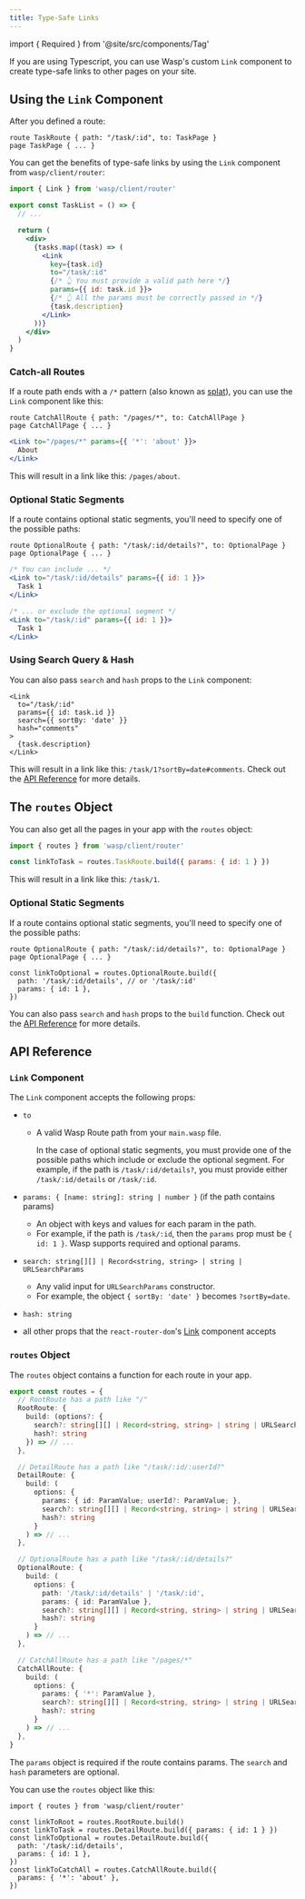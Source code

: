 ```yaml
---
title: Type-Safe Links
---
```


import { Required } from '@site/src/components/Tag'

If you are using Typescript, you can use Wasp's custom `Link` component to create type-safe links to other pages on your site.

## Using the `Link` Component

After you defined a route:

```wasp title="main.wasp"
route TaskRoute { path: "/task/:id", to: TaskPage }
page TaskPage { ... }
```

You can get the benefits of type-safe links by using the `Link` component from `wasp/client/router`:

```jsx title="TaskList.tsx"
import { Link } from 'wasp/client/router'

export const TaskList = () => {
  // ...

  return (
    <div>
      {tasks.map((task) => (
        <Link
          key={task.id}
          to="/task/:id"
          {/* 👆 You must provide a valid path here */}
          params={{ id: task.id }}>
          {/* 👆 All the params must be correctly passed in */}
          {task.description}
        </Link>
      ))}
    </div>
  )
}
```

### Catch-all Routes

If a route path ends with a `/*` pattern (also known as [splat](https://reactrouter.com/en/main/route/route#splats)), you can use the `Link` component like this:

```wasp title="main.wasp"
route CatchAllRoute { path: "/pages/*", to: CatchAllPage }
page CatchAllPage { ... }
```

```jsx title="TaskList.tsx"
<Link to="/pages/*" params={{ '*': 'about' }}>
  About
</Link>
```

This will result in a link like this: `/pages/about`.

### Optional Static Segments

If a route contains optional static segments, you'll need to specify one of the possible paths:

```wasp title="main.wasp"
route OptionalRoute { path: "/task/:id/details?", to: OptionalPage }
page OptionalPage { ... }
```

```jsx title="TaskList.tsx"
/* You can include ... */
<Link to="/task/:id/details" params={{ id: 1 }}>
  Task 1
</Link>

/* ... or exclude the optional segment */
<Link to="/task/:id" params={{ id: 1 }}>
  Task 1
</Link>
```

### Using Search Query & Hash

You can also pass `search` and `hash` props to the `Link` component:

```tsx title="TaskList.tsx"
<Link
  to="/task/:id"
  params={{ id: task.id }}
  search={{ sortBy: 'date' }}
  hash="comments"
>
  {task.description}
</Link>
```

This will result in a link like this: `/task/1?sortBy=date#comments`. Check out the [API Reference](#link-component) for more details.

## The `routes` Object

You can also get all the pages in your app with the `routes` object:

```jsx title="TaskList.tsx"
import { routes } from 'wasp/client/router'

const linkToTask = routes.TaskRoute.build({ params: { id: 1 } })
```

This will result in a link like this: `/task/1`.

### Optional Static Segments

If a route contains optional static segments, you'll need to specify one of the possible paths:

```wasp title="main.wasp"
route OptionalRoute { path: "/task/:id/details?", to: OptionalPage }
page OptionalPage { ... }
```

```tsx title="TaskList.tsx"
const linkToOptional = routes.OptionalRoute.build({
  path: '/task/:id/details', // or '/task/:id'
  params: { id: 1 },
})
```

You can also pass `search` and `hash` props to the `build` function. Check out the [API Reference](#routes-object) for more details.

## API Reference

### `Link` Component

The `Link` component accepts the following props:

- `to` <Required />

  - A valid Wasp Route path from your `main.wasp` file.

    In the case of optional static segments, you must provide one of the possible paths which include or exclude the optional segment. For example, if the path is `/task/:id/details?`, you must provide either `/task/:id/details` or `/task/:id`.

- `params: { [name: string]: string | number }` <Required /> (if the path contains params)

  - An object with keys and values for each param in the path.
  - For example, if the path is `/task/:id`, then the `params` prop must be `{ id: 1 }`. Wasp supports required and optional params.

- `search: string[][] | Record<string, string> | string | URLSearchParams`

  - Any valid input for `URLSearchParams` constructor.
  - For example, the object `{ sortBy: 'date' }` becomes `?sortBy=date`.

- `hash: string`

- all other props that the `react-router-dom`'s [Link](https://reactrouter.com/en/6.26.1/components/link) component accepts

### `routes` Object

The `routes` object contains a function for each route in your app.

```ts title="router.tsx"
export const routes = {
  // RootRoute has a path like "/"
  RootRoute: {
    build: (options?: {
      search?: string[][] | Record<string, string> | string | URLSearchParams
      hash?: string
    }) => // ...
  },

  // DetailRoute has a path like "/task/:id/:userId?"
  DetailRoute: {
    build: (
      options: {
        params: { id: ParamValue; userId?: ParamValue; },
        search?: string[][] | Record<string, string> | string | URLSearchParams
        hash?: string
      }
    ) => // ...
  },

  // OptionalRoute has a path like "/task/:id/details?"
  OptionalRoute: {
    build: (
      options: {
        path: '/task/:id/details' | '/task/:id',
        params: { id: ParamValue },
        search?: string[][] | Record<string, string> | string | URLSearchParams
        hash?: string
      }
    ) => // ...
  },

  // CatchAllRoute has a path like "/pages/*"
  CatchAllRoute: {
    build: (
      options: {
        params: { '*': ParamValue },
        search?: string[][] | Record<string, string> | string | URLSearchParams
        hash?: string
      }
    ) => // ...
  },
}
```

The `params` object is required if the route contains params. The `search` and `hash` parameters are optional.

You can use the `routes` object like this:

```tsx
import { routes } from 'wasp/client/router'

const linkToRoot = routes.RootRoute.build()
const linkToTask = routes.DetailRoute.build({ params: { id: 1 } })
const linkToOptional = routes.DetailRoute.build({
  path: '/task/:id/details',
  params: { id: 1 },
})
const linkToCatchAll = routes.CatchAllRoute.build({
  params: { '*': 'about' },
})
```
